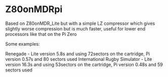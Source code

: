 # Z80onMDRpi

Based on Z80onMDR_Lite but with a simple LZ compressor which gives slightly worse compression but is much faster, useful for lower end
processors like that on the Pi Zero


Some examples:

Renegade - Lite version 5.8s and using 72sectors on the cartridge, Pi version 0.57s and 80 sectors used
International Rugby Simulator - Lite version 16.3s and using 53sectors on the cartridge, Pi version 0.48s and 59 sectors used
